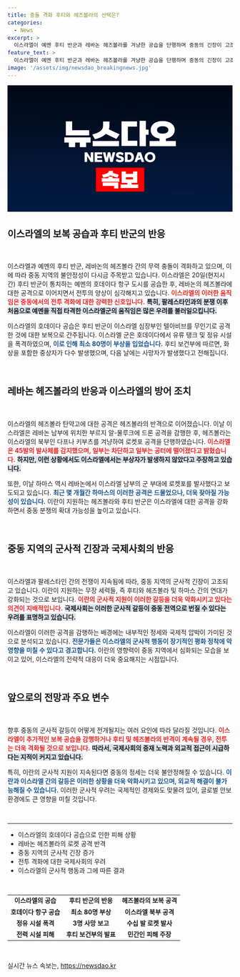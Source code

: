 ```yaml
---
title: 충돌 격화 후티와 헤즈볼라의 선택은?
categories:
  - News
excerpt: >
  이스라엘이 예멘 후티 반군과 레바논 헤즈볼라를 겨냥한 공습을 단행하며 중동의 긴장이 고조되고 있다. 전투는 계속되고 있으며, 확전 우려가 커지고 있다. 전 세계가 주목하는 이 새로운 전선에서의 격렬한 충돌이 어떤 결과를 가져올지 이목이 집중된다.
feature_text: >
  이스라엘이 예멘 후티 반군과 레바논 헤즈볼라를 겨냥한 공습을 단행하며 중동의 긴장이 고조되고 있다. 전투는 계속되고 있으며, 확전 우려가 커지고 있다. 전 세계가 주목하는 이 새로운 전선에서의 격렬한 충돌이 어떤 결과를 가져올지 이목이 집중된다.
image: '/assets/img/newsdao_breakingnews.jpg'
---
```


<p><img src="/assets/img/newsdao_breakingnews.jpg" alt="cryptoinkorea 속보" /></p>

<h2 data-ke-size="size26">이스라엘의 보복 공습과 후티 반군의 반응</h2>

<p data-ke-size="size16">&nbsp;</p>

<p>이스라엘과 예멘의 후티 반군, 레바논의 헤즈볼라 간의 무력 충돌이 격화하고 있으며, 이에 따라 중동 지역의 불안정성이 다시금 주목받고 있습니다. 이스라엘은 20일(현지시간) 후티 반군이 통치하는 예멘의 호데이다 항구 도시를 공습한 후, 레바논의 헤즈볼라에 대한 공격으로 이어지면서 전투의 양상이 심각해지고 있습니다. <b><span style="color: #ee2323;">이스라엘의 이러한 움직임은 중동에서의 전투 격화에 대한 강력한 신호입니다.</span></b> <b><span style="background-color: #21538527;">특히, 팔레스타인과의 분쟁 이후 처음으로 예멘을 직접 타격한 이스라엘군의 움직임은 많은 우려를 불러일으킵니다.</span></b></p>

<p>이스라엘의 호데이다 공습은 후티 반군이 이스라엘 심장부인 텔아비브를 무인기로 공격한 것에 대한 보복으로 간주됩니다. 이스라엘 군은 호데이다에서 유류 탱크 및 정유 시설을 폭격하였으며, <b><span style="color: #1a5490;">이로 인해 최소 80명이 부상을 입었습니다.</span></b> 후티 보건부에 따르면, 화상을 포함한 중상자가 다수 발생했으며, 다음 날에는 사망자가 발생했다고 전해집니다.</p>

<p data-ke-size="size16">&nbsp;</p>

<h2 data-ke-size="size26">레바논 헤즈볼라의 반응과 이스라엘의 방어 조치</h2>

<p data-ke-size="size16">&nbsp;</p>

<p>이스라엘의 헤즈볼라 탄약고에 대한 공격은 헤즈볼라의 반격으로 이어졌습니다. 이날 이스라엘은 레바논 남부에 위치한 부르지 알-물루크에 드론 공격을 감행한 후, 헤즈볼라는 이스라엘의 북부인 다프나 키부츠를 겨냥하여 로켓포 공격을 단행하였습니다. <b><span style="color: #ee2323;">이스라엘은 45발의 발사체를 감지했으며, 일부는 차단하고 일부는 공터에 떨어졌다고 밝혔습니다.</span></b> <b><span style="background-color: #21538527;">하지만, 이런 상황에서도 이스라엘에서는 부상자가 발생하지 않았다고 주장하고 있습니다.</span></b></p>

<p>또한, 이날 하마스 역시 레바논에서 이스라엘 남부의 군 부대에 로켓포를 발사했다고 보도되고 있습니다. <b><span style="color: #1a5490;">최근 몇 개월간 하마스의 이러한 공격은 드물었으나, 더욱 잦아질 가능성이 있습니다.</span></b> 이란이 지원하는 헤즈볼라와 후티 반군은 이스라엘에 대한 공격을 강화하면서 중동 분쟁의 확대 가능성을 높이고 있습니다.</p>

<p data-ke-size="size16">&nbsp;</p>

<h2 data-ke-size="size26">중동 지역의 군사적 긴장과 국제사회의 반응</h2>

<p data-ke-size="size16">&nbsp;</p>

<p>이스라엘과 팔레스타인 간의 전쟁이 지속됨에 따라, 중동 지역의 군사적 긴장이 고조되고 있습니다. 이란이 지원하는 무장 세력들, 즉 후티와 헤즈볼라 및 하마스 간의 연대가 강화되는 것으로 보입니다. <b><span style="color: #ee2323;">이란의 군사적 지원이 이러한 갈등을 더욱 악화시키고 있다는 의견이 지배적입니다.</span></b> <b><span style="background-color: #21538527;">국제사회는 이러한 군사적 갈등이 중동 전역으로 번질 수 있다는 우려를 표명하고 있습니다.</span></b></p>

<p>이스라엘이 이러한 공격을 감행하는 배경에는 내부적인 정세와 국제적 압박이 가미된 것으로 분석되고 있습니다. <b><span style="color: #1a5490;">전문가들은 이스라엘의 군사적 행동이 장기적인 평화 정착에 악영향을 미칠 수 있다고 경고합니다.</span></b> 이란의 영향력이 중동 지역에서 심화되는 모습을 보이고 있어, 이스라엘의 전략적 대응이 더욱 중요해지는 시점입니다.</p>

<p data-ke-size="size16">&nbsp;</p>

<h2 data-ke-size="size26">앞으로의 전망과 주요 변수</h2>

<p data-ke-size="size16">&nbsp;</p>

<p>향후 중동의 군사적 갈등이 어떻게 전개될지는 여러 요인에 따라 달라질 것입니다. <b><span style="color: #ee2323;">이스라엘이 추가적인 보복 공습을 감행하거나 후티 및 헤즈볼라의 반격이 계속될 경우, 전투는 더욱 격화될 것으로 보입니다.</span></b> <b><span style="background-color: #21538527;">따라서, 국제사회의 중재 노력과 외교적 접근이 시급하다는 지적이 커지고 있습니다.</span></b></p>

<p>특히, 이란의 군사적 지원이 지속된다면 중동의 정세는 더욱 불안정해질 수 있습니다. <b><span style="color: #1a5490;">이란과 이스라엘 간의 갈등은 이러한 상황을 더욱 악화시키고 있으며, 외교적 해결이 불가능해질 수 있습니다.</span></b> 이러한 군사적 우려는 국제적인 경제와도 맞물려 있어, 글로벌 안보 환경에도 큰 영향을 미칠 것입니다.</p>

<p data-ke-size="size16">&nbsp;</p>

<hr>

<ul>
<li>이스라엘의 호데이다 공습으로 인한 피해 상황</li>
<li>레바논 헤즈볼라의 로켓 공격 반격</li>
<li>중동 지역의 군사적 긴장 증가</li>
<li>전투 격화에 대한 국제사회의 우려</li>
<li>이스라엘의 군사적 행동과 그에 따른 결과</li>
</ul>

<p data-ke-size="size16">&nbsp;</p>

<table style="width: 100%; border-collapse: collapse;">
<tr>
<td style="text-align: center; height: 17px;"><b>이스라엘의 공습</b></td>
<td style="text-align: center; height: 17px;"><b>후티 반군의 반응</b></td>
<td style="text-align: center; height: 17px;"><b>헤즈볼라의 보복 공격</b></td>
</tr>
<tr>
<td style="text-align: center; height: 17px;"><b>호데이다 항구 공습</b></td>
<td style="text-align: center; height: 17px;"><b>최소 80명 부상</b></td>
<td style="text-align: center; height: 17px;"><b>이스라엘 북부 공격</b></td>
</tr>
<tr>
<td style="text-align: center; height: 17px;"><b>정유 시설 폭격</b></td>
<td style="text-align: center; height: 17px;"><b>3명 사망 보고</b></td>
<td style="text-align: center; height: 17px;"><b>수십 발 로켓 발사</b></td>
</tr>
<tr>
<td style="text-align: center; height: 17px;"><b>전력 시설 피해</b></td>
<td style="text-align: center; height: 17px;"><b>후티 보건부의 발표</b></td>
<td style="text-align: center; height: 17px;"><b>민간인 피해 주장</b></td>
</tr>
</table>

<p data-ke-size="size16">&nbsp;</p>
실시간 뉴스 속보는, <a href="https://newsdao.kr" rel="dofollow">https://newsdao.kr</a>


